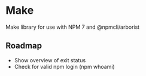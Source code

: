 # Make

Make library for use with NPM 7 and @npmcli/arborist

## Roadmap

- Show overview of exit status
- Check for valid npm login (npm whoami)
